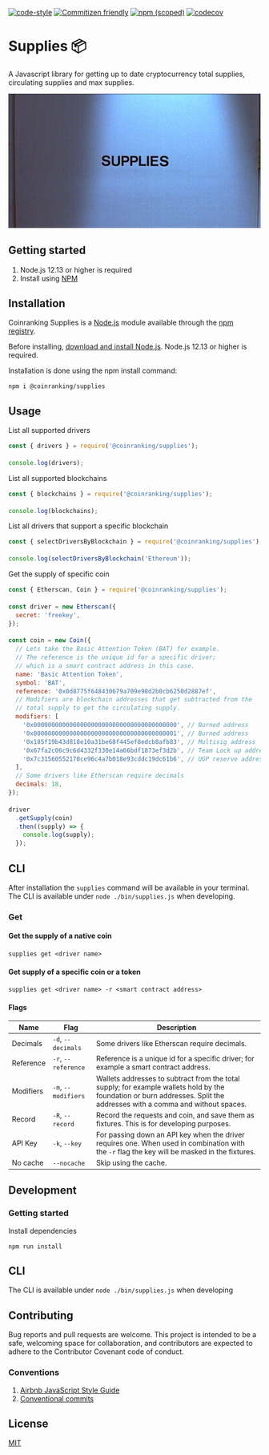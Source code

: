 [![code-style](https://img.shields.io/badge/code%20style-airbnb-brightgreen.svg?style=flat-square)](https://github.com/airbnb/javascript)
[![Commitizen friendly](https://img.shields.io/badge/commitizen-friendly-brightgreen.svg?style=flat-square)](http://commitizen.github.io/cz-cli/)
[![npm (scoped)](https://img.shields.io/npm/v/@coinranking/supplies)](https://www.npmjs.com/package/@coinranking/supplies)
[![codecov](https://img.shields.io/codecov/c/github/coinranking/supplies/master.svg?style=shield)](https://codecov.io/gh/coinranking/supplies)

# Supplies 📦

A Javascript library for getting up to date cryptocurrency total supplies, circulating supplies and max supplies.

![](supplies.gif)

## Getting started

1. Node.js 12.13 or higher is required
2. Install using [NPM](https://www.npmjs.com/package/@coinranking/supplies)

## Installation

Coinranking Supplies is a [Node.js](https://nodejs.org/) module available through the [npm registry](https://www.npmjs.com/package/@coinranking/supplies).

Before installing, [download and install Node.js](https://nodejs.org/en/download/).
Node.js 12.13 or higher is required.

Installation is done using the npm install command:

```shell
npm i @coinranking/supplies
```

## Usage

List all supported drivers

```Javascript
const { drivers } = require('@coinranking/supplies');

console.log(drivers);
```

List all supported blockchains

```Javascript
const { blockchains } = require('@coinranking/supplies');

console.log(blockchains);
```

List all drivers that support a specific blockchain

```Javascript
const { selectDriversByBlockchain } = require('@coinranking/supplies');

console.log(selectDriversByBlockchain('Ethereum'));
```

Get the supply of specific coin

```Javascript
const { Etherscan, Coin } = require('@coinranking/supplies');

const driver = new Etherscan({
  secret: 'freekey',
});

const coin = new Coin({
  // Lets take the Basic Attention Token (BAT) for example.
  // The reference is the unique id for a specific driver;
  // which is a smart contract address in this case.
  name: 'Basic Attention Token',
  symbol: 'BAT',
  reference: '0x0d8775f648430679a709e98d2b0cb6250d2887ef',
  // Modifiers are blockchain addresses that get subtracted from the
  // total supply to get the circulating supply.
  modifiers: [
    '0x0000000000000000000000000000000000000000', // Burned address
    '0x0000000000000000000000000000000000000001', // Burned address
    '0x185f19b43d818e10a31be68f445ef8edcb8afb83', // Multisig address
    '0x67fa2c06c9c6d4332f330e14a66bdf1873ef3d2b', // Team Lock up address
    '0x7c31560552170ce96c4a7b018e93cddc19dc61b6', // UGP reserve address
  ],
  // Some drivers like Etherscan require decimals
  decimals: 18,
});

driver
  .getSupply(coin)
  .then((supply) => {
    console.log(supply);
  });
```

## CLI

After installation the `supplies` command will be available in your terminal. The CLI is available under `node ./bin/supplies.js` when developing.

### Get

#### Get the supply of a native coin

```shell
supplies get <driver name>
```

#### Get supply of a specific coin or a token

```shell
supplies get <driver name> -r <smart contract address>
```

#### Flags


| Name      | Flag                    | Description
| ----------| ------------------------| ---
| Decimals  | `-d`, `--decimals`      | Some drivers like Etherscan require decimals.
| Reference | `-r`, `--reference`     | Reference is a unique id for a specific driver; for example a smart contract address.
| Modifiers | `-m`, `--modifiers`     | Wallets addresses to subtract from the total supply; for example wallets hold by the foundation or burn addresses. Split the addresses with a comma and without spaces.
| Record    | `-R`, `--record`        | Record the requests and coin, and save them as fixtures. This is for developing purposes.
| API Key   | `-k`, `--key`           | For passing down an API key when the driver requires one. When used in combination with the `-r` flag the key will be masked in the fixtures.
| No cache  | `--nocache`             | Skip using the cache.

## Development

### Getting started

Install dependencies

```shell
npm run install
```

## CLI

The CLI is available under `node ./bin/supplies.js` when developing

## Contributing

Bug reports and pull requests are welcome. This project is intended to be a safe, welcoming space for collaboration, and contributors are expected to adhere to the Contributor Covenant code of conduct.

### Conventions

1. [Airbnb JavaScript Style Guide](https://github.com/airbnb/javascript)
2. [Conventional commits](https://www.conventionalcommits.org/en/v1.0.0-beta.4/)

## License

[MIT](LICENSE)
